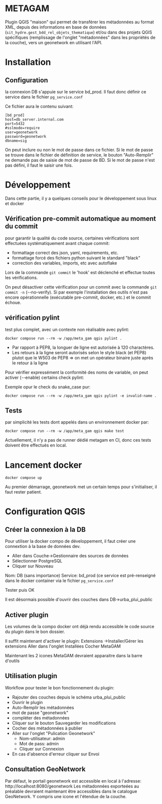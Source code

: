 # METAGAM

Plugin QGIS "maison" qui permet de transférer les métadonnées au format XML, depuis des informations en base de données (`sit_hydre.gest_bdd_rel_objets_thematique`) et/ou dans des projets QGIS spécifiques (remplissage de l'onglet "métadonnées" dans les propriétés de la couche), vers un geonetwork en utilisant l'API.

# Installation

## Configuration

la connexion DB s'appuie sur le service bd_prod. Il faut donc définir ce service dans le fichier `pg_service.conf`

Ce fichier aura le contenu suivant:
```
[bd_prod]
host=db_server.internal.com
port=5432
#sslmode=require
user=geonetwork
password=geonetwork
dbname=sig
```

On peut inclure ou non le mot de passe dans ce fichier. Si le mot de passe se trouve dans le fichier de définition de service, le bouton "Auto-Remplir" ne demande pas de saisie de mot de passe de BD. Si le mot de passe n'est pas défini, il faut le saisir une fois.

# Développement

Dans cette partie, il y a quelques conseils pour le développement sous linux et docker

## Vérification pre-commit automatique au moment du commit

pour garantir la qualité du code source, certaines vérifications sont effectuées systématiquement avant chaque commit:

* formattage correct des json, yaml, requirements, etc.
* formattage forcé des fichiers python suivant le standard "black"
* correction des variables, imports, etc avec autoflake

Lors de la commande `git commit` le 'hook' est déclenché et effectue toutes les vérifications.

On peut désactiver cette vérification pour un commit avec la commande `git commit -n` (--no-verify). Si par exemple l'installation des outils n'est pas encore opérationnelle (exécutable pre-commit, docker, etc.) et le commit échoue.

## vérification pylint

test plus complet, avec un contexte non réalisable avec pylint:
```
docker compose run --rm -w /app/meta_gam qgis pylint .
```
- Par rapport à PEP8, la longuer de ligne est autorisée à 120 charactères.
- Les retours à la ligne seront autorisés selon le style black (et PEP8) plutot que le W503 de PEP8
  => on met un opérateur binaire juste après le retour à la ligne

Pour vérifier expressément la conformité des noms de variable, on peut activer (--enable) certains check pylint:

Exemple opur le check du snake_case pur:
```
docker compose run --rm -w /app/meta_gam qgis pylint -e invalid-name .
```

## Tests

par simplicité les tests dont appelés dans un environnement docker par:

```
docker compose run --rm -w /app/meta_gam qgis make test
```

Actuellement, il n'y a pas de runner dédié metagam en CI, donc ces tests doivent être effectués en local.


# Lancement docker

```
docker compose up
```

Au premier démarrage, geonetwork met un certain temps pour s'initialiser, il faut rester patient.

# Configuration QGIS

## Créer la connexion à la DB

Pour utiliser la docker compo de développement, il faut créer une connextion à la base de données dev.

- Aller dans Couche->Gestionnaire des sources de données
- Sélectionner PostgreSQL
- Cliquer sur Nouveau

Nom: DB (sans importance)
Service: bd_prod (ce service est pré-renseigné dans le docker container via le fichier `pg_service.conf`

Tester puis OK

Il est désormais possible d'ouvrir des couches dans DB->urba_plui_public

## Activer plugin

Les volumes de la compo docker ont déjà rendu accessible le code source du plugin dans le bon dossier.

Il suffit maintenant d'activer le plugin:
Extensions ->Installer/Gérer les extensions
Aller dans l'onglet Installées
Cocher MetaGAM

Maintenant les 2 icones MetaGAM devraient apparaitre dans la barre d'outils

## Utilisation plugin

Workflow pour tester le bon fonctionnement du plugin:

- Rajouter des couches depuis le schéma urba_plui_public
- Ouvrir le plugin
- Auto-Remplir les métadonnées
- mot de passe "geonetwork"
- compléter des métadonnées
- Cliquer sur le bouton Sauvegarder les modifications
- Cocher des métadonnées à publier
- Aller sur l'onglet "Pulication Geonetwork"
  - Nom-utilisateur: admin
  - Mot de pass: admin
  - Cliquer sur Connexion
- En cas d'absence d'erreur cliquer sur Envoi

## Consultation GeoNetwork

Par défaut, le portail geonetwork est accessible en local à l'adresse: http://localhost:8080/geonetwork
Les métadonnées exporteées au préalable devraient maintenant être accessibles dans le catalogue GeoNetwork. Y compris une icone et l'étendue de la couche.
